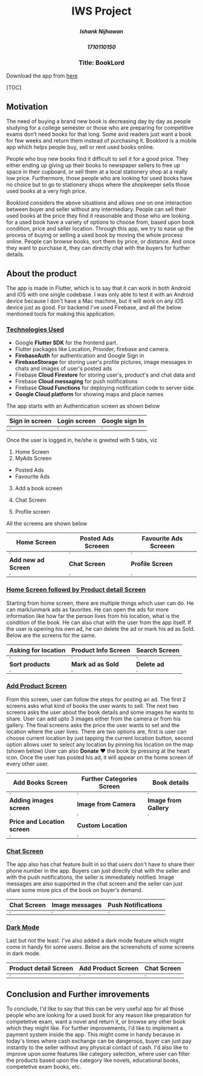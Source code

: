 <h1><p align="center">IWS Project</p></h1>

<h5><center>Ishank Nijhawan</center></h5>

<h5><center>1710110150</center></h5>

<h3><center>Title: BookLord</center></h3>

Download the app from [here](https://drive.google.com/file/d/1fs7fQYBI5EztuU2DuMlAVhHwpaDOJl0s/view?usp=sharing)

[TOC]

## Motivation

The need of buying a brand new book is decreasing day by day as people studying for a college semester or those who are preparing for competitive exams don’t need books for that long. Some avid readers just want a book for few weeks and return them instead of purchasing it. Booklord is a mobile app which helps people buy, sell or rent used books online. 

People who buy new books find it difficult to sell it for a good price. They either ending up giving up their books to newspaper sellers to free up space in their cupboard, or sell them at a local stationery shop at a really low price.
Furthermore, those people who are looking for used books have no choice but to go to stationery shops where the shopkeeper sells those used books at a very high price.

Booklord considers the above situations and allows one on one interaction between buyer and seller without any intermediary. People can sell their used books at the price they find it reasonable and those who are looking for a used book have a variety of options to choose from, based upon book condition, price and seller location.
Through this app, we try to ease up the process of buying or selling a used book by moving the whole process online. People can browse books, sort them by price, or distance. And once they want to purchase it, they can directly chat with the buyers for further details.

## About the product

The app is made in Flutter, which is to say that it can work in both Android and iOS with one single codebase. I was only able to test it with an Android device because I don't have a Mac machine, but it will work on any iOS device just as good. For backend I've used Firebase, and all the below mentioned tools for making this application.

### <u>Technologies Used</u>

- Google **Flutter SDK** for the frontend part. 
- Flutter packages like Location, Provider, firebase and camera.
- **FirebaseAuth** for authentication and Google Sign in
- **FirebaseStorage** for storing user's profile pictures, image messages in chats and images of user's posted ads
- Firebase **Cloud Firestore** for storing user's, product's and chat data and
- Firebase **Cloud messaging** for push notifications
- Firebase **Cloud Functions** for deploying notification code to server side.
- **Google Cloud platform** for showing maps and place names

The app starts with an Authentication screen as shown below

| Sign in screen                                                                                                                       | Login screen                                                                                                                         | Google sign In                                                                                                                       |
| ------------------------------------------------------------------------------------------------------------------------------------ | ------------------------------------------------------------------------------------------------------------------------------------ | ------------------------------------------------------------------------------------------------------------------------------------ |
| <img src="https://user-images.githubusercontent.com/45118110/99714820-0fb2c080-2acc-11eb-94bb-87531f909d57.jpg" style="zoom:25%;" /> | <img src="https://user-images.githubusercontent.com/45118110/99714838-13dede00-2acc-11eb-9d58-68275b7e1c1d.jpg" style="zoom:25%;" /> | <img src="https://user-images.githubusercontent.com/45118110/99714852-18a39200-2acc-11eb-9e05-0946bd303654.jpg" style="zoom:25%;" /> |



Once the user is logged in, he/she is greeted with 5 tabs, viz

1. Home Screen
2. MyAds Screen

- Posted Ads
- Favourite Ads

3. Add a book screen

4. Chat Screen

5. Profile screen

All the screens are shown below

| Home Screen                                                                                                                          | Posted Ads Screeen                                                                                                                   | Favourite Ads Screeen                                                                                                                |
| ------------------------------------------------------------------------------------------------------------------------------------ | ------------------------------------------------------------------------------------------------------------------------------------ | ------------------------------------------------------------------------------------------------------------------------------------ |
| <img src="https://user-images.githubusercontent.com/45118110/99715513-fc542500-2acc-11eb-9244-3a6974d1f62f.jpg" style="zoom:25%;" /> | <img src="https://user-images.githubusercontent.com/45118110/99716666-66b99500-2ace-11eb-9daf-d31439c99bf3.jpg" style="zoom:25%;" /> | <img src="https://user-images.githubusercontent.com/45118110/99715528-037b3300-2acd-11eb-81db-0a999b468373.jpg" style="zoom:25%;" /> |
| **Add new ad Screen**                                                                                                                | **Chat Screen**                                                                                                                      | **Profile Screen**                                                                                                                   |
| <img src="https://user-images.githubusercontent.com/45118110/99715543-070eba00-2acd-11eb-9b0e-1c80a990223e.jpg" style="zoom:25%;" /> | <img src="https://user-images.githubusercontent.com/45118110/99902922-19fcd680-2ce7-11eb-8b6e-b7ab9041145a.jpg" style="zoom:25%;" /> | <img src="https://user-images.githubusercontent.com/45118110/99715571-10982200-2acd-11eb-8ba6-63a8c873eafa.jpg" style="zoom:25%;" /> |

### <u>Home Screen followd by Product detail Screen</u> 

Starting from home screen, there are multiple things which user can do. He can mark/unmark ads as favorites. He can open the ads for more information like how far the person lives from his location, what is the condition of the book. He can also chat with the user from the app itself. If the user is opening his own ad, he can delete the ad or mark his ad as Sold. Below are the screens for the same. 

| Asking for location                                                                                                                  | Product Info Screen                                                                                                                  | Search Screen                                                                                                                        |
| ------------------------------------------------------------------------------------------------------------------------------------ | ------------------------------------------------------------------------------------------------------------------------------------ | ------------------------------------------------------------------------------------------------------------------------------------ |
| <img src="https://user-images.githubusercontent.com/45118110/99717497-7ab1c680-2acf-11eb-8b8f-7423b7f1fe71.jpg" style="zoom:25%;" /> | <img src="https://user-images.githubusercontent.com/45118110/99717509-7dacb700-2acf-11eb-8122-5c3d6c97faa7.jpg" style="zoom:25%;" /> | <img src="https://user-images.githubusercontent.com/45118110/99902924-1c5f3080-2ce7-11eb-8e18-6d72fcfd8df2.jpg" style="zoom:25%;" /> |
| **Sort products**                                                                                                                    | **Mark ad as Sold**                                                                                                                  | **Delete ad**                                                                                                                        |
| <img src="https://user-images.githubusercontent.com/45118110/99902926-1f5a2100-2ce7-11eb-83ab-15df167dc392.jpg" style="zoom:25%;" /> | <img src="https://user-images.githubusercontent.com/45118110/99717580-95843b00-2acf-11eb-9d20-e5292202223b.jpg" style="zoom:25%;" /> | <img src="https://user-images.githubusercontent.com/45118110/99717586-987f2b80-2acf-11eb-9b74-2bdfd4c431b4.jpg" style="zoom:25%;" /> |

### <u>Add Product Screen</u>

From this screen, user can follow the steps for posting an ad. The first 2 screens asks what kind of books the user wants to sell. The next two screens asks the user about the book details and some images he wants to share. User can add upto 3 images either from the camera or from his gallery. The final screens asks the price the user wants to set and the location where the user lives. There are two options are, first is user can choose current location by just tapping the  current location button, second option allows user to select any location by pinning his location on the map (shown below) User can also **Donate** ❤ the book by pressing at the heart icon. Once the user has posted his ad, it will appear on the home screen of every other user.  

| Add Books Screen                                                                                                                      | Further Categories Screen                                                                                                             | Book details                                                                                                                         |
| ------------------------------------------------------------------------------------------------------------------------------------- | ------------------------------------------------------------------------------------------------------------------------------------- | ------------------------------------------------------------------------------------------------------------------------------------ |
| <img src="https://user-images.githubusercontent.com/45118110/99903258-4fa2bf00-2ce9-11eb-93f4-3ae1e5c8b771.jpg" style="zoom:25%;" />  | <img src="https://user-images.githubusercontent.com/45118110/99718485-f06a6200-2ad0-11eb-93bf-54bbbc103814.jpg" style="zoom:25%;" />  | <img src="https://user-images.githubusercontent.com/45118110/99718494-f4967f80-2ad0-11eb-803c-71b980dae8c0.jpg" style="zoom:25%;" /> |
| **Adding images screen**                                                                                                              | **Image from Camera**                                                                                                                 | **Image from Gallery**                                                                                                               |
| <img src="https://user-images.githubusercontent.com/45118110/99718516-feb87e00-2ad0-11eb-96a4-046437802a5e.jpg" style="zoom:25%;" />  | <img src="https://user-images.githubusercontent.com/45118110/99718960-afbf1880-2ad1-11eb-9229-36cc7266f4ec.jpg" style="zoom:25%;" />  | <img src="https://user-images.githubusercontent.com/45118110/99718963-b3529f80-2ad1-11eb-8f68-747f15c56404.jpg" style="zoom:25%;" /> |
| **Price and Location screen**                                                                                                         | **Custom Location**                                                                                                                   |                                                                                                                                      |
| <img src="https://user-images.githubusercontent.com/45118110/100059614-62380800-2e51-11eb-9cab-2b7a86a3b1bf.jpg" style="zoom:25%;" /> | <img src="https://user-images.githubusercontent.com/45118110/100059648-6e23ca00-2e51-11eb-860e-3f9fdd9478c7.jpg" style="zoom:25%;" /> |                                                                                                                                      |

### <u>Chat Screen</u>

The app also has chat feature built in so that users don't have to share their phone number in the app. Buyers can just directly chat with the seller and with the push notifications, the seller is immediately notified. Image messages are also supported in the chat screen and the seller can just share some more pics of the book on buyer's demand. 

| Chat Screen                                                                                                                          | Image messages                                                                                                                       | Push Notifications                                                                                                                   |
| ------------------------------------------------------------------------------------------------------------------------------------ | ------------------------------------------------------------------------------------------------------------------------------------ | ------------------------------------------------------------------------------------------------------------------------------------ |
| <img src="https://user-images.githubusercontent.com/45118110/99903482-ba082f00-2cea-11eb-8692-587825067308.jpg" style="zoom:25%;" /> | <img src="https://user-images.githubusercontent.com/45118110/99717556-9026f080-2acf-11eb-883d-8c8d667204cc.jpg" style="zoom:25%;" /> | <img src="https://user-images.githubusercontent.com/45118110/99719616-8ce13400-2ad2-11eb-9b3f-92dbb9633011.jpg" style="zoom:25%;" /> |



### <u>Dark Mode</u>

Last but not the least. I've also added a dark mode feature which might come in handy for some users. Below are the screenshots of some screens in dark mode. 

| Product detail Screen                                                                                                                | Add Product Screen                                                                                                                   | Chat Screen                                                                                                                          |
| ------------------------------------------------------------------------------------------------------------------------------------ | ------------------------------------------------------------------------------------------------------------------------------------ | ------------------------------------------------------------------------------------------------------------------------------------ |
| <img src="https://user-images.githubusercontent.com/45118110/99903255-4dd8fb80-2ce9-11eb-8ae1-71f6ace214c0.jpg" style="zoom:25%;" /> | <img src="https://user-images.githubusercontent.com/45118110/99903251-4b76a180-2ce9-11eb-9b64-30f4ba0ce4de.jpg" style="zoom:25%;" /> | <img src="https://user-images.githubusercontent.com/45118110/99903253-4d406500-2ce9-11eb-8f29-e48fb6539320.jpg" style="zoom:25%;" /> |

## Conclusion and Further imrovements

To conclude, I'd like to say that this can be very useful app for all those people who are looking for a used book for any reason like preparation for competetive exam, want a novel and return it, or browse any other book which they might like. For further improvements, I'd like to implement a payment system inside the app. This might come in handy because in today's times where cash exchange can be dangerous, buyer can just pay instantly to the seller without any physical contact of cash. I'd also like to improve upon some features like category selection, where user can filter the products based upon the category like novels, educational books,  competetive exam books, etc. 
